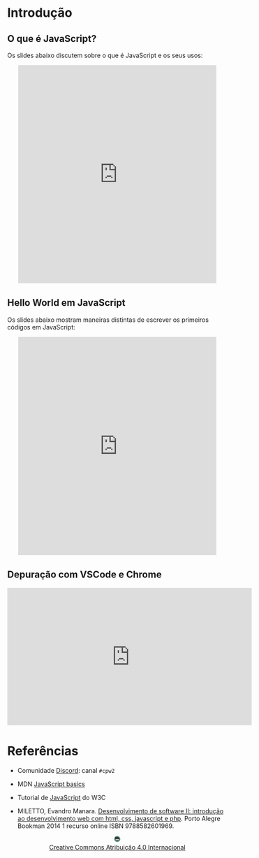 # Introdução

## O que é JavaScript?

Os slides abaixo discutem sobre o que é JavaScript e os seus usos:

<center>
<iframe src="https://cpw2.rpmhub.dev/introducao/intro/index.html#/" title="Introdução" width="90%" height="500" style="border:none;"></iframe>
</center>

## Hello World em JavaScript

Os slides abaixo mostram maneiras distintas de escrever os primeiros códigos em JavaScript:

<center>
<iframe src="https://cpw2.rpmhub.dev/introducao/hello/index.html#/" title="Hello World" width="90%" height="500" style="border:none;"></iframe>
</center>

## Depuração com VSCode e Chrome

<center>
<iframe width="560" height="315" src="https://www.youtube.com/embed/HLyR2PNLnRA" title="YouTube video player" frameborder="0" allow="accelerometer; autoplay; clipboard-write; encrypted-media; gyroscope; picture-in-picture" allowfullscreen></iframe>
</center>

# Referências

* Comunidade [Discord](https://discord.com/invite/C29cqvm): canal `#cpw2`

* MDN [JavaScript basics](https://developer.mozilla.org/en-US/docs/Learn/Getting_started_with_the_web/JavaScript_basics)

* Tutorial de [JavaScript](http://www.w3schools.com/js) do W3C

* MILETTO, Evandro Manara. [Desenvolvimento de software II: introdução ao desenvolvimento web com html, css, javascript e php](https://biblioteca.ifrs.edu.br/pergamum_ifrs/biblioteca_s/acesso_login.php?cod_acervo_acessibilidade=5020682&acesso=aHR0cHM6Ly9pbnRlZ3JhZGEubWluaGFiaWJsaW90ZWNhLmNvbS5ici9ib29rcy85Nzg4NTgyNjAxOTY5&label=acesso%20restrito). Porto Alegre Bookman 2014 1 recurso online ISBN 9788582601969.

<center>
<a href="https://github.com/rodrigoprestesmachado" target="blanck"><img src="../imgs/logo.png" alt="Rodrigo Prestes Machado" width="3%" height="3%" border=0 style="border:0; text-decoration:none; outline:none"></a><br/>
<a rel="license" href="http://creativecommons.org/licenses/by/4.0/">Creative Commons Atribuição 4.0 Internacional</a>
</center>
